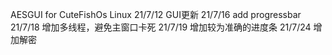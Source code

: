 AESGUI for CuteFishOs Linux
21/7/12 GUI更新
21/7/16 add progressbar
21/7/18 增加多线程，避免主窗口卡死
21/7/19 增加较为准确的进度条
21/7/24 增加解密
